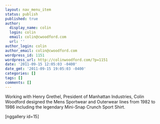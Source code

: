 ```yaml
---
layout: nav_menu_item
status: publish
published: true
author:
  display_name: colin
  login: colin
  email: colin@cwoodford.com
  url: ''
author_login: colin
author_email: colin@cwoodford.com
wordpress_id: 1151
wordpress_url: http://colinwoodford.com/?p=1151
date: '2011-09-15 12:05:03 -0400'
date_gmt: '2011-09-15 19:05:03 -0400'
categories: []
tags: []
comments: []
---
```

<p>Working with Henry Grethel, President of Manhattan Industries, Colin Woodford designed the Mens Sportwear and Outerwear lines from 1982 to 1986 including the legendary Mini-Snap Crunch Sport Shirt.</p>
<p>[nggallery id=15]</p>
